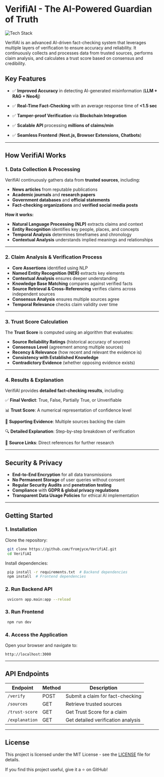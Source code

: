 # VerifiAI - The AI-Powered Guardian of Truth

![Tech Stack](https://img.shields.io/badge/Tech%20Stack-Python%20%7C%20FastAPI%20%7C%20Next.js%20%7C%20Neo4j%20%7C%20Blockchain%20%7C%20LLM%20%20%7C%20TailwindCSS-blue)

VerifiAI is an advanced AI-driven fact-checking system that leverages multiple layers of verification to ensure accuracy and reliability. It continuously collects and processes data from trusted sources, performs claim analysis, and calculates a trust score based on consensus and credibility.

## Key Features
- ✅ **Improved Accuracy** in detecting AI-generated misinformation (**LLM + RAG + Neo4j**)

- ✅ **Real-Time Fact-Checking** with an average response time of **<1.5 sec**

- ✅ **Tamper-proof Verification** via **Blockchain Integration**

- ✅ **Scalable API** processing **millions of claims/min**

- ✅ **Seamless Frontend** (**Next.js, Browser Extensions, Chatbots**)

---

## How VerifiAI Works

### 1. Data Collection & Processing
VerifiAI continuously gathers data from **trusted sources**, including:
- **News articles** from reputable publications
- **Academic journals** and **research papers**
- **Government databases** and **official statements**
- **Fact-checking organizations** and **verified social media posts**

**How it works:**
- **Natural Language Processing (NLP)** extracts claims and context
- **Entity Recognition** identifies key people, places, and concepts
- **Temporal Analysis** determines timeframes and chronology
- **Contextual Analysis** understands implied meanings and relationships

---

### 2. Claim Analysis & Verification Process
- **Core Assertions** identified using NLP
- **Named Entity Recognition (NER)** extracts key elements
- **Contextual Analysis** ensures deeper understanding
- **Knowledge Base Matching** compares against verified facts
- **Source Retrieval & Cross-Referencing** verifies claims across independent sources
- **Consensus Analysis** ensures multiple sources agree
- **Temporal Relevance** checks claim validity over time

---

### 3. Trust Score Calculation
The **Trust Score** is computed using an algorithm that evaluates:
- **Source Reliability Ratings** (historical accuracy of sources)
- **Consensus Level** (agreement among multiple sources)
- **Recency & Relevance** (how recent and relevant the evidence is)
- **Consistency with Established Knowledge**
- **Contradictory Evidence** (whether opposing evidence exists)

---

### 4. Results & Explanation
VerifiAI provides **detailed fact-checking results**, including:

✅ **Final Verdict**: True, False, Partially True, or Unverifiable

📊 **Trust Score**: A numerical representation of confidence level

📑 **Supporting Evidence**: Multiple sources backing the claim

🔍 **Detailed Explanation**: Step-by-step breakdown of verification

🔗 **Source Links**: Direct references for further research

---

## Security & Privacy
- **End-to-End Encryption** for all data transmissions
- **No Permanent Storage** of user queries without consent
- **Regular Security Audits** and **penetration testing**
- **Compliance** with **GDPR & global privacy regulations**
- **Transparent Data Usage Policies** for ethical AI implementation

---

## Getting Started

### **1️. Installation**
Clone the repository:
```sh
 git clone https://github.com/fromjyce/VerifiAI.git
 cd VerifiAI
```
Install dependencies:
```sh
 pip install -r requirements.txt  # Backend dependencies
 npm install  # Frontend dependencies
```

### **2️. Run Backend API**
```sh
 uvicorn app.main:app --reload
```

### **3️. Run Frontend**
```sh
 npm run dev
```

### **4️. Access the Application**
Open your browser and navigate to:
```
http://localhost:3000
```

---

## API Endpoints
| Endpoint | Method | Description |
|----------|--------|-------------|
| `/verify` | POST | Submit a claim for fact-checking |
| `/sources` | GET | Retrieve trusted sources |
| `/trust-score` | GET | Get Trust Score for a claim |
| `/explanation` | GET | Get detailed verification analysis |


---

## License
This project is licensed under the MIT License - see the [LICENSE](LICENSE) file for details.


If you find this project useful, give it a ⭐ on GitHub! 

